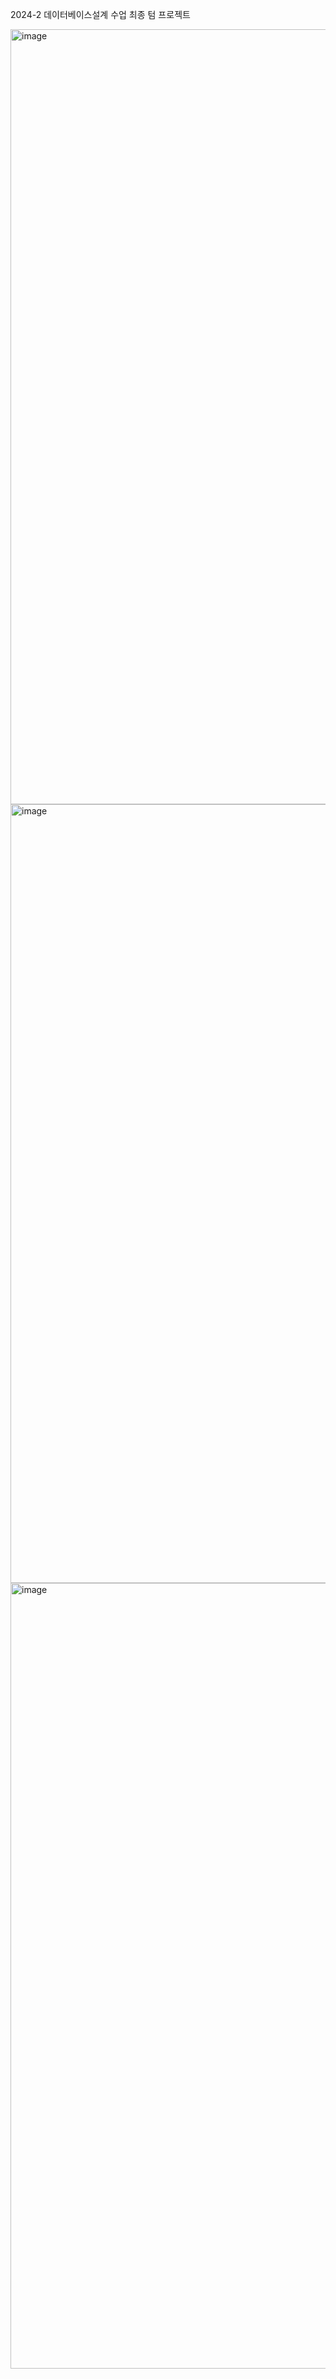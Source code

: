 2024-2 데이터베이스설계 수업 최종 텀 프로젝트 

<img width="2231" height="1240" alt="image" src="https://github.com/user-attachments/assets/7773b991-fc9b-4e44-9f9f-4f64d6303d0f" /> 
<img width="2250" height="1246" alt="image" src="https://github.com/user-attachments/assets/3d03a6d9-5000-48b7-ace9-bd96b05352f1" /> 
<img width="2249" height="1257" alt="image" src="https://github.com/user-attachments/assets/61d25612-dea5-46ea-a13a-2ad7d5ae1b12" />



